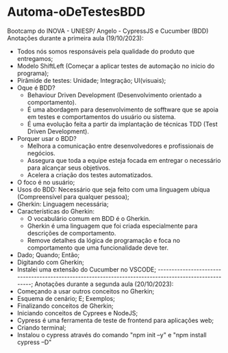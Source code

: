 # Automa-oDeTestesBDD
Bootcamp do INOVA - UNIESP/ Angelo - CypressJS e Cucumber (BDD)
Anotações durante a primeira aula (19/10/2023):
- Todos nós somos responsáveis pela qualidade do produto que entregamos;
- Modelo ShiftLeft (Começar a aplicar testes de automação no inicio do programa);
- Pirâmide de testes: Unidade; Integração; UI(visuais);
- Oque é BDD?
  * Behaviour Driven Development (Desenvolvimento orientado a comportamento).
  * É uma abordagem para desenvolvimento de sofftware que se apoia em testes e comportamentos do usuário ou sistema.
  * É uma evolução feita a partir da implantação de técnicas TDD (Test Driven Development).
- Porquer usar o BDD?
  * Melhora a comunicação entre desenvolvedores e profissionais de negócios.
  * Assegura que toda a equipe esteja focada em entregar o necessário para alcançar seus objetivos.
  * Acelera a criação dos testes automatizados.
- O foco é no usuário;
- Usos do BDD: Necessário que seja feito com uma linguagem ubíqua (Compreensível para qualquer pessoa);
- Gherkin: Linguagem necessária;
- Características do Gherkin:
  * O vocabulário comum em BDD é o Gherkin.
  * Gherkin é uma linguagem que foi criada especialmente para descrições de comportamento.
  * Remove detalhes da lógica de programação e foca no comportamento que uma funcionalidade deve ter.
- Dado; Quando; Então;
- Digitando com Gherkin;
- Instalei uma extensão do Cucumber no VSCODE; 
------------------------------------------------------------------------------------------------------;
Anotações durante a segunda aula (20/10/2023):
- Começando a usar outros conceitos no Gherkin; 
- Esquema de cenário; E; Exemplos; 
- Finalizando conceitos de Gherkin; 
- Iniciando conceitos de Cyprees e NodeJS;
- Cypress é uma ferramenta de teste de frontend para aplicações web;
- Criando terminal; 
- Instalou o cypress através do comando "npm init –y" e "npm install cypress –D"
